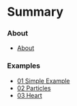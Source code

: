 # Summary

### About

* [About](README.md)

### Examples

* [01 Simple Example](examples/01_simple_example/README.md)
* [02 Particles](examples/02_particles/README.md)
* [03 Heart](examples/03_heart/README.md)
